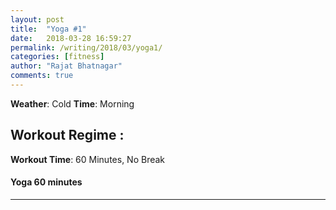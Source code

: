 ```yaml
---
layout: post
title:  "Yoga #1"
date:   2018-03-28 16:59:27
permalink: /writing/2018/03/yoga1/
categories: [fitness]
author: "Rajat Bhatnagar"
comments: true
---
```

**Weather**: Cold
**Time**: Morning

Workout Regime :
-------------
**Workout Time**: 60 Minutes, No Break

#### **Yoga** 60 minutes


----------



















































































































































































































































































































































































































